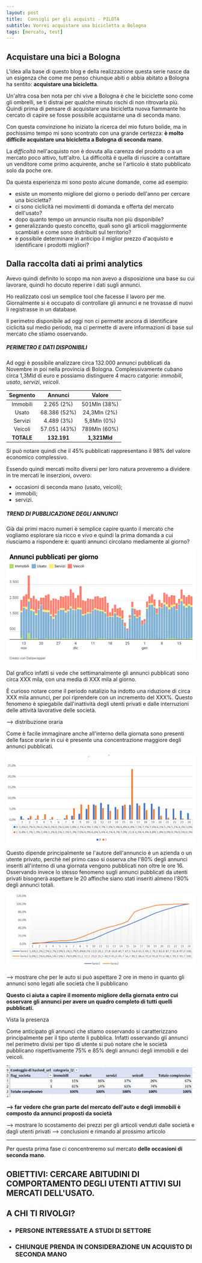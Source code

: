```yaml
---
layout: post
title:  Consigli per gli acquisti - PILOTA
subtitle: Vorrei acquistare una bicicletta a Bologna
tags: [mercato, test]
---
```


## Acquistare una bici a Bologna

L'idea alla base di questo blog e della realizzazione questa serie nasce da un esigenza che come me penso chiunque abiti o abbia abitato a Bologna ha sentito: **acquistare una bicicletta**. 

Un'altra cosa ben nota per chi vive a Bologna è che le biciclette sono come gli ombrelli, se ti distrai per qualche minuto rischi di non ritrovarla più. 
Quindi prima di pensare di acquistare una bicicletta nuova fiammante ho cercato di capire se fosse possibile acquistarne una di seconda mano. 

Con questa convinzione ho iniziato la ricerca del mio futuro bolide, ma in pochissimo tempo mi sono scontrato con una grande certezza: **è molto difficile acquistare una bicicletta a Bologna di seconda mano**. 

La _difficoltà_ nell'acquisto non è dovuta alla carenza del prodotto o a un mercato poco attivo, tutt'altro. La difficoltà è quella di riuscire a contattare un venditore come primo acquirente, anche se l'articolo è stato pubblicato solo da poche ore. 

Da questa esperienza mi sono posto alcune domande, come ad esempio:
* esiste un momento migliore del giorno o periodo dell'anno per cercare una bicicletta?
* ci sono ciclicità nei movimenti di domanda e offerta del mercato dell'usato?
* dopo quanto tempo un annuncio risulta non più disponibile?
* generalizzando questo concetto, quali sono gli articoli maggiormente scambiati e come sono distribuiti sul territorio?
* è possibile determinare in anticipo il miglior prezzo d'acquisto e identificare i prodotti migliori?   

## Dalla raccolta dati ai primi analytics

Avevo quindi definito lo scopo ma non avevo a disposizione una base su cui lavorare, quindi ho docuto reperire i dati sugli annunci. 

Ho realizzato così un semplice tool che facesse il lavoro per me. Giornalmente si è occupato di controllare gli annunci e ne trovasse di nuovi li registrasse in un database.

Il perimetro disponibile ad oggi non ci permette ancora di identificare ciclicità sul medio periodo, ma ci permette di avere informazioni di base sul mercato che stiamo osservando.

##### PERIMETRO E DATI DISPONIBILI

Ad oggi è possibile analizzare circa 132.000 annunci pubblicati da Novembre in poi nella provincia di Bologna. 
Complessivamente cubano circa 1,3Mld di euro e possiamo distinguere 4 macro catgorie: _immobili_, _usato_, _servizi_, _veicoli_.

|Segmento   | Annunci     | Valore      |
|:---------:|:-----------:|:-----------:|
|Immobili   |2.265 (2%)   |501Mln (38%) |
|Usato      |68.386  (52%)|24,3Mln (2%) |
|Servizi    |4.489  (3%)  |5,8Mln (0%)  |
|Veicoli    |57.051 (43%) |789Mln (60%) |
|**TOTALE** |**132.191**| **1,321Mld**  |

Si può notare quindi che il 45% pubblicati rappresentano il 98% del valore economico complessivo. 

Essendo quindi mercati molto diversi per loro natura proveremo a dividere in tre mercati le inserzioni, ovvero:

* occasioni di seconda mano (usato, veicoli);
* immobili;
* servizi.

##### TREND DI PUBBLICAZIONE DEGLI ANNUNCI

Già dai primi macro numeri è semplice capire quanto il mercato che vogliamo esplorare sia ricco e vivo e quindi la prima domanda a cui riusciamo a rispondere è: quanti annunci circolano mediamente al giorno?

![](../assets/img/CPGA_PILOTA/daily_trend.png)

Dal grafico infatti si vede che settimanalmente gli annunci pubblicati sono circa XXX mila, con una media di XXX mila al giorno. 

È curioso notare come il periodo natalizio ha indotto una riduzione di circa XXX mila annunci, per poi riprendere con un incremento del XXX%. 
Questo fenomeno è spiegabile dall'inattività degli utenti privati e dalle interruzioni delle attività lavorative delle società.

--> distribuzione oraria

Come è facile immaginare anche all'interno della giornata sono presenti delle fasce orarie in cui è presente una concentrazione maggiore degli annunci pubblicati. 

![](../assets/img/CPGA_PILOTA/ripartizione_oraria.png)

Questo dipende principalmente se l'autore dell'annuncio è un azienda o un utente privato, perchè nel primo caso si osserva che l'80% degli annunci inseriti all'interno di una giornata vengono pubblicati non oltre le ore 16. Osservando invece lo stesso fenomeno sugli annunci pubblicati da utenti privati bisognerà aspettare le 20 affinche siano stati inseriti almeno l'80% degli annunci totali. 

![](../assets/img/CPGA_PILOTA/ripartizione_oraria_cumulata.png)

--> mostrare che per le auto si può aspettare 2 ore in meno in quanto gli annunci sono legati alle società che li pubblicano

**Questo ci aiuta a capire il momento migliore della giornata entro cui osservare gli annunci per avere un quadro completo di tutti quelli pubblicati.**

Vista la presenza 


Come anticipato gli annunci che stiamo osservando si caratterizzano principalmente per il tipo utente li pubblica. Infatti osservando gli annunci nel perimetro divisi per tipo di utente si può notare che le società pubblicano rispettivamente 75% e 85% degli annunci degli immobili e dei veicoli.

![](../assets/img/CPGA_PILOTA/distribuzione_pvt_bsn.png)


**--> far vedere che gran parte del mercato dell'auto e degli immobili è composto da annunci proposti da società**

--> mostrare lo scostamento dei prezzi per gli articoli venduti dalle società e dagli utenti privati
--> conclusioni e rimando al prossimo articolo

---

Per questa prima fase ci concentreremo sul mercato **delle occasioni di seconda mano**.

## OBIETTIVI: CERCARE ABITUDINI DI COMPORTAMENTO DEGLI UTENTI ATTIVI SUI MERCATI DELL'USATO. 

## A CHI TI RIVOLGI?
* ### PERSONE INTERESSATE A STUDI DI SETTORE
* ### CHIUNQUE PRENDA IN CONSIDERAZIONE UN ACQUISTO DI SECONDA MANO